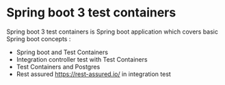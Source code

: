 # Spring boot 3 test containers

Spring boot 3 test containers is Spring boot application which
covers basic Spring boot concepts :

- Spring boot and Test Containers
- Integration controller test with Test Containers
- Test Containers and Postgres
- Rest assured https://rest-assured.io/ in integration test
